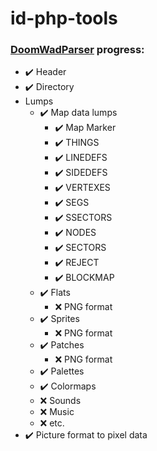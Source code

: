 # id-php-tools

### [DoomWadParser](DoomWadParser.php) progress:

- ✔️ Header
- ✔️ Directory
- Lumps
  - ✔️ Map data lumps
    - ✔️ Map Marker
    - ✔️ THINGS
    - ✔️ LINEDEFS
    - ✔️ SIDEDEFS
    - ✔️ VERTEXES
    - ✔️ SEGS
    - ✔️ SSECTORS
    - ✔️ NODES
    - ✔️ SECTORS
    - ✔️ REJECT
    - ✔️ BLOCKMAP
  - ✔️ Flats
    - ❌ PNG format
  - ✔️ Sprites
    - ❌ PNG format
  - ✔️ Patches
    - ❌ PNG format
  - ✔️ Palettes
  - ✔️ Colormaps
  - ❌ Sounds
  - ❌ Music
  - ❌ etc.
- ✔️ Picture format to pixel data
